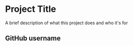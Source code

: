 
# Project Title

A brief description of what this project does and who it's for


## GitHub username 